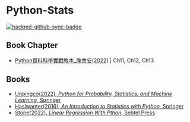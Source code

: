 # Python-Stats

[![hackmd-github-sync-badge](https://hackmd.io/gUlHCKwCSx2iH7jn_MS5ow/badge)](https://hackmd.io/gUlHCKwCSx2iH7jn_MS5ow)


## Book Chapter
* [Python資料科學實戰教本_陳會安(2022)](https://www.flag.com.tw/books/product/F2745) | Ch11, Ch12, Ch13

## Books
* [Unpingco(2022), *Python for Probability, Statistics, and Machine Learning*, Springer](https://link.springer.com/book/10.1007/978-3-030-18545-9)
* [Haslwanter(2016), *An Introduction to Statistics with Python*, Springer](https://link.springer.com/book/10.1007/978-3-319-28316-6)
* [Stone(2022), *Linear Regression With Pthon*, Sebtel Press](https://www.amazon.com/Linear-Regression-Python-Introduction-Introductions/dp/191627918X)
